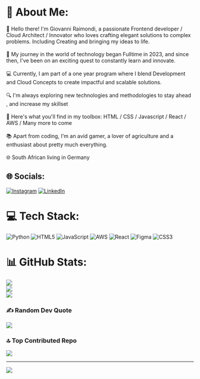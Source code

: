 # 💫 About Me:
👋 Hello there! I'm Giovanni Raimondi, a passionate Frontend developer / Cloud Architect / Innovator who loves crafting elegant solutions to complex problems. Including Creating and bringing my ideas to life.<br><br>🚀 My journey in the world of technology began Fulltime in 2023, and since then, I've been on an exciting quest to constantly learn and innovate. <br><br>💻 Currently, I am part of a one year program where I blend Development and Cloud Concepts to create impactful and scalable solutions.<br><br>🔍 I'm always exploring new technologies and methodologies to stay ahead , and increase my skillset<br><br>🌟 Here's what you'll find in my toolbox: HTML / CSS / Javascript / React / AWS / Many more to come <br><br>📚 Apart from coding, I'm an avid gamer, a lover of agriculture and a enthusiast about pretty much everything.<br><br>🌐 South African living in Germany <br>


## 🌐 Socials:
[![Instagram](https://img.shields.io/badge/Instagram-%23E4405F.svg?logo=Instagram&logoColor=white)](https://instagram.com/https://www.instagram.com/giovanniraimondi01/) [![LinkedIn](https://img.shields.io/badge/LinkedIn-%230077B5.svg?logo=linkedin&logoColor=white)](https://linkedin.com/in/https://www.linkedin.com/in/giovanni-raimondi-3a9b14231/) 

# 💻 Tech Stack:
![Python](https://img.shields.io/badge/python-3670A0?style=for-the-badge&logo=python&logoColor=ffdd54) ![HTML5](https://img.shields.io/badge/html5-%23E34F26.svg?style=for-the-badge&logo=html5&logoColor=white) ![JavaScript](https://img.shields.io/badge/javascript-%23323330.svg?style=for-the-badge&logo=javascript&logoColor=%23F7DF1E) ![AWS](https://img.shields.io/badge/AWS-%23FF9900.svg?style=for-the-badge&logo=amazon-aws&logoColor=white) ![React](https://img.shields.io/badge/react-%2320232a.svg?style=for-the-badge&logo=react&logoColor=%2361DAFB) ![Figma](https://img.shields.io/badge/figma-%23F24E1E.svg?style=for-the-badge&logo=figma&logoColor=white) ![CSS3](https://img.shields.io/badge/css3-%231572B6.svg?style=for-the-badge&logo=css3&logoColor=white)
# 📊 GitHub Stats:
![](https://github-readme-stats.vercel.app/api?username=TheDustyLion&theme=dark&hide_border=true&include_all_commits=true&count_private=true)<br/>
![](https://github-readme-streak-stats.herokuapp.com/?user=TheDustyLion&theme=dark&hide_border=true)<br/>
![](https://github-readme-stats.vercel.app/api/top-langs/?username=TheDustyLion&theme=dark&hide_border=true&include_all_commits=true&count_private=true&layout=compact)

### ✍️ Random Dev Quote
![](https://quotes-github-readme.vercel.app/api?type=horizontal&theme=dark)

### 🔝 Top Contributed Repo
![](https://github-contributor-stats.vercel.app/api?username=TheDustyLion&limit=5&theme=dark&combine_all_yearly_contributions=true)

---
[![](https://visitcount.itsvg.in/api?id=TheDustyLion&icon=1&color=12)](https://visitcount.itsvg.in)

<!-- Proudly created with GPRM ( https://gprm.itsvg.in ) -->
